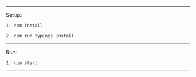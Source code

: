 ***************************************
Setup:

    1. npm install

    2. npm run typings install

***************************************
Run:

    1. npm start

***************************************
